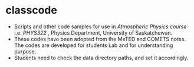 classcode
=========

- Scripts and other code samples for use in *Atmospheric Physics course* i.e. *PHYS322* , Physics Department, University of Saskatchewan.
- These codes have been adopted from the MeTED and COMETS notes. The codes are developed for students Lab and for understanding purpose. 
- Students need to check the data directory paths, and set it accordingly.
